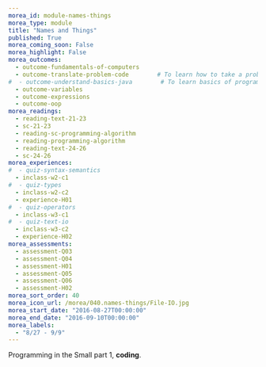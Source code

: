 ```yaml
---
morea_id: module-names-things
morea_type: module
title: "Names and Things"
published: True
morea_coming_soon: False
morea_highlight: False
morea_outcomes: 
  - outcome-fundamentals-of-computers
  - outcome-translate-problem-code        # To learn how to take a problem, figure out the algorithm to solve it, the write the code.
#  - outcome-understand-basics-java        # To learn basics of programming with a modern programming language, Java.
  - outcome-variables
  - outcome-expressions
  - outcome-oop
morea_readings: 
  - reading-text-21-23
  - sc-21-23
  - reading-sc-programming-algorithm
  - reading-programming-algorithm
  - reading-text-24-26
  - sc-24-26
morea_experiences: 
#  - quiz-syntax-semantics
  - inclass-w2-c1
#  - quiz-types
  - inclass-w2-c2
  - experience-H01
#  - quiz-operators
  - inclass-w3-c1
#  - quiz-text-io
  - inclass-w3-c2
  - experience-H02
morea_assessments: 
  - assessment-Q03
  - assessment-Q04
  - assessment-H01
  - assessment-Q05
  - assessment-Q06
  - assessment-H02
morea_sort_order: 40
morea_icon_url: /morea/040.names-things/File-IO.jpg
morea_start_date: "2016-08-27T00:00:00"
morea_end_date: "2016-09-10T00:00:00"
morea_labels: 
  - "8/27 - 9/9"
---
```


Programming in the Small part 1, **coding**.

